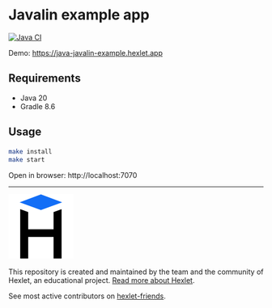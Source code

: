 # Javalin example app

[![Java CI](https://github.com/gpiento/hexlet-javalin/actions/workflows/build.yml/badge.svg)](https://github.com/gpiento/hexlet-javalin/actions/workflows/build.yml)

Demo: https://java-javalin-example.hexlet.app

## Requirements

* Java 20
* Gradle 8.6

## Usage

```bash
make install
make start
```

Open in browser: http://localhost:7070

---
[![Hexlet Ltd. logo](https://raw.githubusercontent.com/Hexlet/assets/master/images/hexlet_logo128.png)](https://hexlet.io?utm_source=github&utm_medium=link&utm_campaign=hexlet-slim-example)

This repository is created and maintained by the team and the community of Hexlet, an educational project. [Read more about Hexlet](https://hexlet.io?utm_source=github&utm_medium=link&utm_campaign=hexlet-slim-example).

See most active contributors on [hexlet-friends](https://friends.hexlet.io/).
